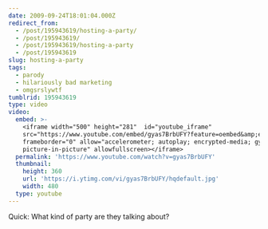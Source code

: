 ```yaml
---
date: 2009-09-24T18:01:04.000Z
redirect_from:
  - /post/195943619/hosting-a-party/
  - /post/195943619/
  - /post/195943619/hosting-a-party
  - /post/195943619
slug: hosting-a-party
tags:
  - parody
  - hilariously bad marketing
  - omgsrslywtf
tumblrid: 195943619
type: video
video:
  embed: >-
    <iframe width="500" height="281"  id="youtube_iframe"
    src="https://www.youtube.com/embed/gyas7BrbUFY?feature=oembed&amp;enablejsapi=1&amp;origin=https://safe.txmblr.com&amp;wmode=opaque"
    frameborder="0" allow="accelerometer; autoplay; encrypted-media; gyroscope;
    picture-in-picture" allowfullscreen></iframe>
  permalink: 'https://www.youtube.com/watch?v=gyas7BrbUFY'
  thumbnail:
    height: 360
    url: 'https://i.ytimg.com/vi/gyas7BrbUFY/hqdefault.jpg'
    width: 480
  type: youtube
---
```

<p>Quick: What kind of party are they talking about?</p>
